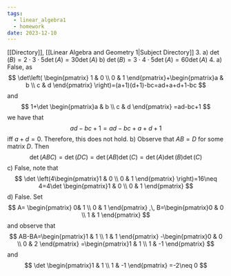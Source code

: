 ```yaml
---
tags:
  - linear_algebra1
  - homework
date: 2023-12-10
---
```

[[Directory]], [[Linear Algebra and Geometry 1|Subject Directory]]
3. 
a) 
$\det (B)=2\cdot 3\cdot 5\det(A)=30\det(A) {}$
b)
${} \det (B)=3\cdot 4\cdot 5\det(A)=60\det(A) {}$
4. 
a)
False, as 
$$
\det\left(  \begin{pmatrix}
1 & 0 \\
0 & 1
\end{pmatrix}+\begin{pmatrix}a & b \\ c & d \end{pmatrix}  \right)=(a+1)(d+1)-bc=ad+a+d+1-bc
$$
and
$$
1+\det \begin{pmatrix}a & b \\ c & d \end{pmatrix} =ad-bc+1
$$we have that
$$
ad-bc+1=ad-bc+a+d+1
$$
iff ${} a+d=0 {}$. Therefore, this does not hold.
b)
Observe that ${} AB=D {}$ for some matrix ${} D {}$. Then
$$
\det(ABC)=\det(DC)=\det(AB)\det(C)=\det(A)\det(B)\det(C)
$$
c)
False, note that
$$
\det \left(4\begin{pmatrix}1 & 0 \\ 0 & 1 \end{pmatrix} \right)=16\neq 4=4\det \begin{pmatrix}1 & 0 \\ 0 & 1 \end{pmatrix} 
$$
d)
False. Set 
$$
A= \begin{pmatrix} 0& 1 \\ 0 & 1 \end{pmatrix} ,\, B=\begin{pmatrix}0 & 0 \\ 1 & 1 \end{pmatrix} 
$$
and observe that
$$
AB-BA=\begin{pmatrix}1 & 1 \\ 1 & 1 \end{pmatrix} -\begin{pmatrix}0 & 0 \\ 0 & 2 \end{pmatrix} =\begin{pmatrix}1 & 1 \\ 1 & -1 \end{pmatrix}
$$
and 
$$
\det \begin{pmatrix}1 & 1 \\ 1 & -1 \end{pmatrix} =-2\neq 0
$$
